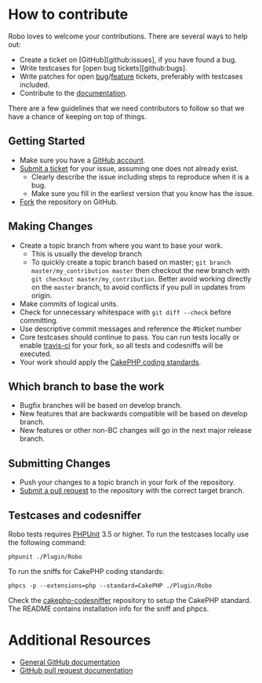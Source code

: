 # How to contribute

Robo loves to welcome your contributions. There are several ways to help out:

* Create a ticket on [GitHub][github:issues], if you have found a bug.
* Write testcases for [open bug tickets][github:bugs].
* Write patches for open [bug][repo:bugs]/[feature][repo:features] tickets, preferably with testcases included.
* Contribute to the [documentation][repo:docs].

There are a few guidelines that we need contributors to follow so that we have a
chance of keeping on top of things.

## Getting Started

* Make sure you have a [GitHub account][github:signup].
* [Submit a ticket][repo:issue] for your issue, assuming one does not already exist.
	* Clearly describe the issue including steps to reproduce when it is a bug.
	* Make sure you fill in the earliest version that you know has the issue.
* [Fork][repo:fork] the repository on GitHub.

## Making Changes

* Create a topic branch from where you want to base your work.
	* This is usually the develop branch
	* To quickly create a topic branch based on master; `git branch
		master/my_contribution master` then checkout the new branch with `git
		checkout master/my_contribution`. Better avoid working directly on the
		`master` branch, to avoid conflicts if you pull in updates from origin.
* Make commits of logical units.
* Check for unnecessary whitespace with `git diff --check` before committing.
* Use descriptive commit messages and reference the #ticket number
* Core testcases should continue to pass. You can run tests locally or enable
	[travis-ci][travis] for your fork, so all tests and codesniffs
	will be executed.
* Your work should apply the [CakePHP coding standards][cakephp:standards].

## Which branch to base the work

* Bugfix branches will be based on develop branch.
* New features that are backwards compatible will be based on develop branch.
* New features or other non-BC changes will go in the next major release branch.

## Submitting Changes

* Push your changes to a topic branch in your fork of the repository.
* [Submit a pull request][repo:pr] to the repository with the correct target branch.

## Testcases and codesniffer

Robo tests requires [PHPUnit][phpunit] 3.5 or higher. To run the testcases
locally use the following command:

```
phpunit ./Plugin/Robo
```

To run the sniffs for CakePHP coding standards:

```
phpcs -p --extensions=php --standard=CakePHP ./Plugin/Robo
```

Check the [cakephp-codesniffer][cakephp:cs] repository to setup the CakePHP
standard. The README contains installation info for the sniff and phpcs.


# Additional Resources

* [General GitHub documentation][github:docs]
* [GitHub pull request documentation][github:pr]

[cakephp:cs]:https://github.com/cakephp/cakephp-codesniffer
[cakephp:standards]:http://book.cakephp.org/2.0/en/contributing/cakephp-coding-conventions.html
[github:signup]:https://github.com/signup/free
[github:docs]:https://help.github.com
[github:pr]:https://help.github.com/send-pull-requests
[phpunit]:http://phpunit.de
[repo:issue]:https://github.com/gourmet/robo/issues/new
[repo:bugs]:https://github.com/gourmet/robo/issues?label=bug
[repo:features]:https://github.com/gourmet/robo/issues?label=feature
[repo:docs]:https://github.com/gourmet/robo/tree/gh-pages
[repo:fork]:https://github.com/gourmet/robo/fork
[repo:pr]:https://github.com/gourmet/robo/compare
[travis]:https://travis-ci.org

